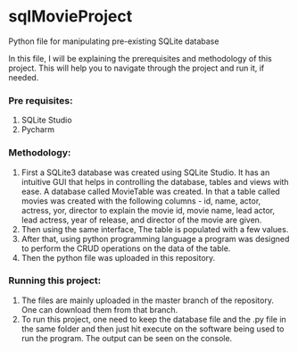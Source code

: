 # sqlMovieProject
Python file for manipulating pre-existing SQLite database

In this file, I will be explaining the prerequisites and methodology of this project. This will help you to navigate through the project and run it, if needed.

### Pre requisites:
1. SQLite Studio
2. Pycharm

### Methodology:
1. First a SQLite3 database was created using SQLite Studio. It has an intuitive GUI that helps in controlling the database, tables and views with ease. A database called MovieTable was created. In that a table called movies was created with the following columns - id, name, actor, actress, yor, director to explain the movie id, movie name, lead actor, lead actress, year of release, and director of the movie are given.
2. Then using the same interface, The table is populated with a few values.
3. After that, using python programming language a program was designed to perform the CRUD operations on the data of the table. 
4. Then the python file was uploaded in this repository.

### Running this project:
1. The files are mainly uploaded in the master branch of the repository. One can download them from that branch.
2. To run this project, one need to keep the database file and the .py file in the same folder and then just hit execute on the software being used to run the program. 
The output can be seen on the console.

